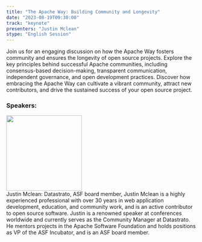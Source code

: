 ```yaml
---
title: "The Apache Way: Building Community and Longevity"
date: "2023-08-19T09:30:00" 
track: "keynote"
presenters: "Justin Mclean"
stype: "English Session"
---
```

Join us for an engaging discussion on how the Apache Way fosters community and ensures the longevity of open source projects. Explore the key principles behind successful Apache communities, including consensus-based decision-making, transparent communication, independent governance, and open development practices. Discover how embracing the Apache Way can cultivate a vibrant community, attract new contributors, and drive the sustained success of your open source project.
 ### Speakers: 
 <img src="https://img.bagevent.com/resource/20230626/1527002301016.jpg" width="200" /><br>Justin Mclean: Datastrato, ASF board member, Justin Mclean is a highly experienced professional with over 30 years in web application development, education, and community work, and is an active contributor to open source software. Justin is a renowned speaker at conferences worldwide and currently serves as the Community Manager at Datastrato. He mentors projects in the Apache Software Foundation and holds positions as VP of the ASF Incubator, and is an ASF board member.
 <br><br>